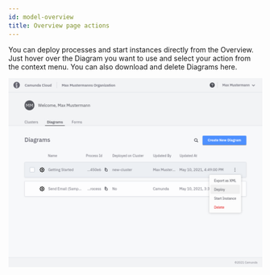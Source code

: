 ```yaml
---
id: model-overview
title: Overview page actions
---
```


You can deploy processes and start instances directly from the Overview. Just hover over the Diagram you want to use and select your action from the context menu. You can also download and delete Diagrams here.

![diagram overview](img/bpmn-diagrams-overview-with-context-menue.png)
